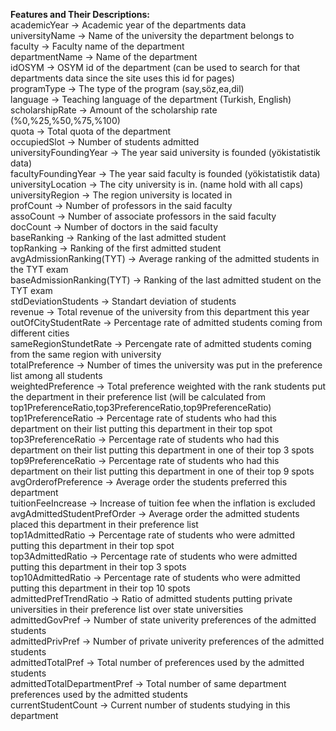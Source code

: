 **Features and Their Descriptions:** <br/>
academicYear -> Academic year of the departments data <br/>
universityName -> Name of the university the department belongs to <br/>
faculty -> Faculty name of the department <br/>
departmentName -> Name of the department <br/>
idOSYM -> OSYM id of the department (can be used to search for that departments data since the site uses this id for pages) <br/>
programType -> The type of the program (say,söz,ea,dil) <br/>
language -> Teaching language of the department (Turkish, English) <br/>
scholarshipRate -> Amount of the scholarship rate (%0,%25,%50,%75,%100) <br/>
quota -> Total quota of the department <br/>
occupiedSlot -> Number of students admitted <br/>
universityFoundingYear -> The year said university is founded (yökistatistik data) <br/>
facultyFoundingYear -> The year said faculty is founded (yökistatistik data) <br/>
universityLocation -> The city university is in. (name hold with all caps) <br/>
universityRegion -> The region university is located in <br/>
profCount -> Number of professors in the said faculty <br/>
assoCount -> Number of associate professors in the said faculty <br/>
docCount -> Number of doctors in the said faculty <br/>
baseRanking -> Ranking of the last admitted student <br/>
topRanking -> Ranking of the first admitted student <br/>
avgAdmissionRanking(TYT) -> Average ranking of the admitted students in the TYT exam <br/>
baseAdmissionRanking(TYT) -> Ranking of the last admitted student on the TYT exam <br/>
stdDeviationStudents -> Standart deviation of students <br/>
revenue -> Total revenue of the university from this department this year <br/>
outOfCityStudentRate -> Percentage rate of admitted students coming from different cities <br/>
sameRegionStundetRate -> Percengate rate of admitted students coming from the same region with university <br/>
totalPreference -> Number of times the university was put in the preference list among all students <br/>
weightedPreference -> Total preference weighted with the rank students put the department in their preference list (will be calculated from top1PreferenceRatio,top3PreferenceRatio,top9PreferenceRatio) <br/>
top1PreferenceRatio -> Percentage rate of students who had this department on their list putting this department in their top spot <br/>
top3PreferenceRatio -> Percentage rate of students who had this department on their list putting this department in one of their top 3 spots <br/>
top9PreferenceRatio -> Percentage rate of students who had this department on their list putting this department in one of their top 9 spots <br/>
avgOrderofPreference -> Average order the students preferred this department <br/>
tuitionFeeIncrease -> Increase of tuition fee when the inflation is excluded <br/>
avgAdmittedStudentPrefOrder -> Average order the admitted students placed this department in their preference list <br/>
top1AdmittedRatio -> Percentage rate of students who were admitted putting this department in their top spot <br/>
top3AdmittedRatio -> Percentage rate of students who were admitted putting this department in their top 3 spots <br/>
top10AdmittedRatio -> Percentage rate of students who were admitted putting this department in their top 10 spots <br/>
admittedPrefTrendRatio -> Ratio of admitted students putting private universities in their preference list over state universities <br/>
admittedGovPref -> Number of state univerity preferences of the admitted students <br/>
admittedPrivPref -> Number of private univerity preferences of the admitted students <br/>
admittedTotalPref -> Total number of preferences used by the admitted students <br/>
admittedTotalDepartmentPref -> Total number of same department preferences used by the admitted students <br/>
currentStudentCount -> Current number of students studying in this department <br/>
